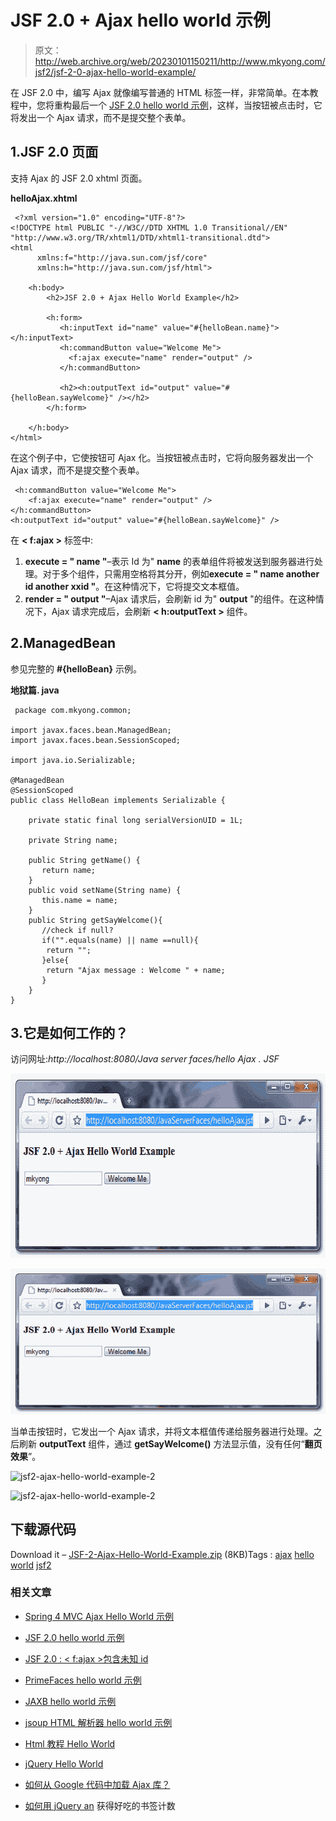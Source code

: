 # JSF 2.0 + Ajax hello world 示例

> 原文：<http://web.archive.org/web/20230101150211/http://www.mkyong.com/jsf2/jsf-2-0-ajax-hello-world-example/>

在 JSF 2.0 中，编写 Ajax 就像编写普通的 HTML 标签一样，非常简单。在本教程中，您将重构最后一个 [JSF 2.0 hello world 示例](http://web.archive.org/web/20201113060605/http://www.mkyong.com/jsf2/jsf-2-0-hello-world-example/)，这样，当按钮被点击时，它将发出一个 Ajax 请求，而不是提交整个表单。

## 1.JSF 2.0 页面

支持 Ajax 的 JSF 2.0 xhtml 页面。

**helloAjax.xhtml**

```
 <?xml version="1.0" encoding="UTF-8"?>
<!DOCTYPE html PUBLIC "-//W3C//DTD XHTML 1.0 Transitional//EN" 
"http://www.w3.org/TR/xhtml1/DTD/xhtml1-transitional.dtd">
<html 
      xmlns:f="http://java.sun.com/jsf/core"      
      xmlns:h="http://java.sun.com/jsf/html">

    <h:body>
    	<h2>JSF 2.0 + Ajax Hello World Example</h2>

    	<h:form>
    	   <h:inputText id="name" value="#{helloBean.name}"></h:inputText>
    	   <h:commandButton value="Welcome Me">
    		 <f:ajax execute="name" render="output" />
    	   </h:commandButton>

    	   <h2><h:outputText id="output" value="#{helloBean.sayWelcome}" /></h2>	
    	</h:form>

    </h:body>
</html> 
```

在这个例子中，它使按钮可 Ajax 化。当按钮被点击时，它将向服务器发出一个 Ajax 请求，而不是提交整个表单。

```
 <h:commandButton value="Welcome Me">
    <f:ajax execute="name" render="output" />
</h:commandButton>
<h:outputText id="output" value="#{helloBean.sayWelcome}" /> 
```

在 **< f:ajax >** 标签中:

1.  **execute = " name "**–表示 Id 为" **name** 的表单组件将被发送到服务器进行处理。对于多个组件，只需用空格将其分开，例如**execute = " name another id another xxid "**。在这种情况下，它将提交文本框值。
2.  **render = " output "**–Ajax 请求后，会刷新 id 为" **output** "的组件。在这种情况下，Ajax 请求完成后，会刷新 **< h:outputText >** 组件。

## 2.ManagedBean

参见完整的 **#{helloBean}** 示例。

**地狱篇. java**

```
 package com.mkyong.common;

import javax.faces.bean.ManagedBean;
import javax.faces.bean.SessionScoped;

import java.io.Serializable;

@ManagedBean
@SessionScoped
public class HelloBean implements Serializable {

	private static final long serialVersionUID = 1L;

	private String name;

	public String getName() {
	   return name;
	}
	public void setName(String name) {
	   this.name = name;
	}
	public String getSayWelcome(){
	   //check if null?
	   if("".equals(name) || name ==null){
		return "";
	   }else{
		return "Ajax message : Welcome " + name;
	   }
	}
} 
```

## 3.它是如何工作的？

访问网址:*http://localhost:8080/Java server faces/hello Ajax . JSF*

<noscript><img src="img/bd485a2ee17c45f46314a06279878f62.png" alt="jsf2-ajax-hello-world-example-1" title="jsf2-ajax-hello-world-example-1" width="640" height="295" data-original-src="http://web.archive.org/web/20201113060605im_/http://www.mkyong.com/wp-content/uploads/2010/09/jsf2-ajax-hello-world-example-1.png"/></noscript>

![jsf2-ajax-hello-world-example-1](img/cb925097f2b80cd7bdeb160991b82e31.png "jsf2-ajax-hello-world-example-1")

当单击按钮时，它发出一个 Ajax 请求，并将文本框值传递给服务器进行处理。之后刷新 **outputText** 组件，通过 **getSayWelcome()** 方法显示值，没有任何“**翻页效果**”。

<noscript><img src="img/d8618361c6a0d1fe58860e49d0d9e496.png" alt="jsf2-ajax-hello-world-example-2" title="jsf2-ajax-hello-world-example-2" width="640" height="283" data-original-src="http://web.archive.org/web/20201113060605im_/http://www.mkyong.com/wp-content/uploads/2010/09/jsf2-ajax-hello-world-example-2.png"/></noscript>

![jsf2-ajax-hello-world-example-2](img/ee82dedf03ee1a11901db8b90126620a.png "jsf2-ajax-hello-world-example-2")

## 下载源代码

Download it – [JSF-2-Ajax-Hello-World-Example.zip](http://web.archive.org/web/20201113060605/http://www.mkyong.com/wp-content/uploads/2010/09/JSF-2-Ajax-Hello-World-Example.zip) (8KB)Tags : [ajax](http://web.archive.org/web/20201113060605/https://mkyong.com/tag/ajax/) [hello world](http://web.archive.org/web/20201113060605/https://mkyong.com/tag/hello-world/) [jsf2](http://web.archive.org/web/20201113060605/https://mkyong.com/tag/jsf2/)<input type="hidden" id="mkyong-current-postId" value="7002">

### 相关文章

*   [Spring 4 MVC Ajax Hello World 示例](/web/20201113060605/https://www.mkyong.com/spring-mvc/spring-4-mvc-ajax-hello-world-example/)
*   [JSF 2.0 hello world 示例](/web/20201113060605/https://www.mkyong.com/jsf2/jsf-2-0-hello-world-example/)
*   [JSF 2.0 : < f:ajax >包含未知 id](/web/20201113060605/https://www.mkyong.com/jsf2/jsf-2-0-f-ajax-contains-an-unknown-id/)
*   [PrimeFaces hello world 示例](/web/20201113060605/https://www.mkyong.com/jsf2/primefaces/primefaces-hello-world-example/)
*   [JAXB hello world 示例](/web/20201113060605/https://www.mkyong.com/java/jaxb-hello-world-example/)

*   [jsoup HTML 解析器 hello world 示例](/web/20201113060605/https://www.mkyong.com/java/jsoup-html-parser-hello-world-examples/)
*   [Html 教程 Hello World](/web/20201113060605/https://www.mkyong.com/html/html-tutorial-hello-world/)
*   [jQuery Hello World](/web/20201113060605/https://www.mkyong.com/jquery/jquery-hello-world/)
*   [如何从 Google 代码中加载 Ajax 库？](/web/20201113060605/https://www.mkyong.com/jquery/how-to-load-ajax-libraries-from-google-code/)
*   [如何用 jQuery an](/web/20201113060605/https://www.mkyong.com/jquery/how-to-get-delicious-bookmark-count-with-jquery-and-json/) 获得好吃的书签计数